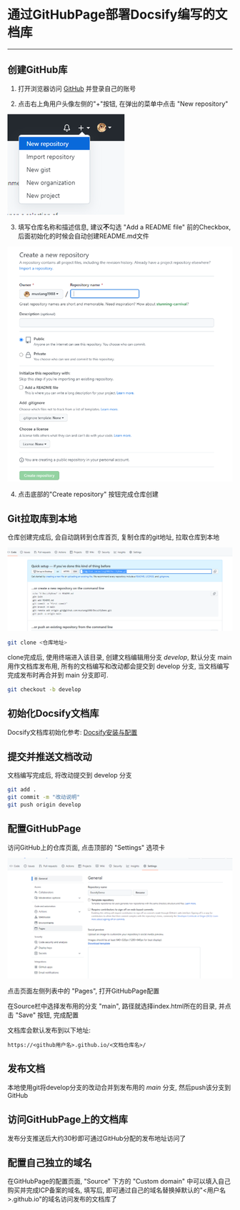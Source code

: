 # 通过GitHubPage部署Docsify编写的文档库

---

## 创建GitHub库

1. 打开浏览器访问 [GitHub](https://github.com/) 并登录自己的账号

2. 点击右上角用户头像左侧的"+"按钮, 在弹出的菜单中点击 "New repository"

  ![创建GitHub库1](../images/通过GitHubPage部署Docsify编写的文档库_1.png)

3. 填写仓库名称和描述信息, 建议**不**勾选 "Add a README file" 前的Checkbox, 后面初始化的时候会自动创建README.md文件

  ![创建GitHub库2](../images/通过GitHubPage部署Docsify编写的文档库_2.png)

4. 点击底部的"Create repository" 按钮完成仓库创建
## Git拉取库到本地

仓库创建完成后, 会自动跳转到仓库首页, 复制仓库的git地址, 拉取仓库到本地

![Git拉取库到本地](../images/通过GitHubPage部署Docsify编写的文档库_3.png)

```bash
git clone <仓库地址>
```

clone完成后, 使用终端进入该目录, 创建文档编辑用分支 *develop*, 默认分支 main 用作文档库发布用, 所有的文档编写和改动都会提交到 develop 分支, 当文档编写完成发布时再合并到 main 分支即可.

```bash
git checkout -b develop
```

## 初始化Docsify文档库

Docsify文档库初始化参考: [Docsify安装与配置](/repository/Tools/Docsify/docs/Docsify安装与配置.md)

## 提交并推送文档改动

文档编写完成后, 将改动提交到 develop 分支

```bash
git add .
git commit -m "改动说明"
git push origin develop
```

## 配置GitHubPage

访问GitHub上的仓库页面, 点击顶部的 "Settings" 选项卡

![配置GitHubPage](../images/通过GitHubPage部署Docsify编写的文档库_4.png)

点击页面左侧列表中的 "Pages", 打开GitHubPage配置

在Source栏中选择发布用的分支 "main", 路径就选择index.html所在的目录, 并点击 "Save" 按钮, 完成配置

文档库会默认发布到以下地址:

```
https://<github用户名>.github.io/<文档仓库名>/
```

## 发布文档

本地使用git将develop分支的改动合并到发布用的 *main* 分支, 然后push该分支到GitHub

## 访问GitHubPage上的文档库

发布分支推送后大约30秒即可通过GitHub分配的发布地址访问了

## 配置自己独立的域名

在GitHubPage的配置页面, "Source" 下方的 "Custom domain" 中可以填入自己购买并完成ICP备案的域名, 填写后, 即可通过自己的域名替换掉默认的"<用户名>.github.io"的域名访问发布的文档库了